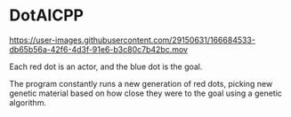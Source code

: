 # DotAICPP
 
https://user-images.githubusercontent.com/29150631/166684533-db65b56a-42f6-4d3f-91e6-b3c80c7b42bc.mov

Each red dot is an actor, and the blue dot is the goal.

The program constantly runs a new generation of red dots, picking new genetic material based on how close they were to the goal using a genetic algorithm.
